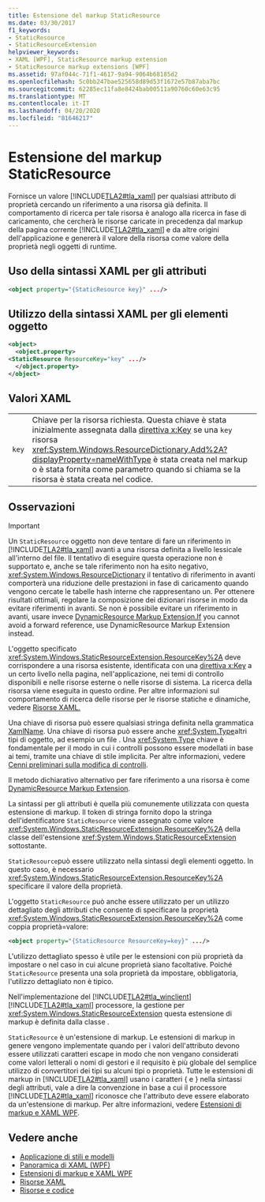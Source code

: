 ```yaml
---
title: Estensione del markup StaticResource
ms.date: 03/30/2017
f1_keywords:
- StaticResource
- StaticResourceExtension
helpviewer_keywords:
- XAML [WPF], StaticResource markup extension
- StaticResource markup extensions [WPF]
ms.assetid: 97af044c-71f1-4617-9a94-9064b68185d2
ms.openlocfilehash: 5c0bb247bae525658d89d53f1672e57b87aba7bc
ms.sourcegitcommit: 62285ec11fa8e8424bab00511a90760c60e63c95
ms.translationtype: MT
ms.contentlocale: it-IT
ms.lasthandoff: 04/20/2020
ms.locfileid: "81646217"
---
```

# <a name="staticresource-markup-extension"></a>Estensione del markup StaticResource
Fornisce un valore [!INCLUDE[TLA2#tla_xaml](../../../../includes/tla2sharptla-xaml-md.md)] per qualsiasi attributo di proprietà cercando un riferimento a una risorsa già definita. Il comportamento di ricerca per tale risorsa è analogo alla ricerca in fase di caricamento, che cercherà le risorse caricate in precedenza dal markup della pagina corrente [!INCLUDE[TLA2#tla_xaml](../../../../includes/tla2sharptla-xaml-md.md)] e da altre origini dell'applicazione e genererà il valore della risorsa come valore della proprietà negli oggetti di runtime.  
  
## <a name="xaml-attribute-usage"></a>Uso della sintassi XAML per gli attributi  
  
```xml  
<object property="{StaticResource key}" .../>  
```  
  
## <a name="xaml-object-element-usage"></a>Utilizzo della sintassi XAML per gli elementi oggetto  
  
```xml  
<object>  
  <object.property>  
<StaticResource ResourceKey="key" .../>  
  </object.property>  
</object>  
```  
  
## <a name="xaml-values"></a>Valori XAML  
  
|||  
|-|-|  
|`key`|Chiave per la risorsa richiesta. Questa chiave è stata inizialmente assegnata dalla [direttiva x:Key](../../../desktop-wpf/xaml-services/xkey-directive.md) se una `key` risorsa <xref:System.Windows.ResourceDictionary.Add%2A?displayProperty=nameWithType> è stata creata nel markup o è stata fornita come parametro quando si chiama se la risorsa è stata creata nel codice.|  
  
## <a name="remarks"></a>Osservazioni  
  
> [!IMPORTANT]
> Un `StaticResource` oggetto non deve tentare di fare un riferimento in [!INCLUDE[TLA2#tla_xaml](../../../../includes/tla2sharptla-xaml-md.md)] avanti a una risorsa definita a livello lessicale all'interno del file. Il tentativo di eseguire questa operazione non è supportato e, anche se tale riferimento non ha esito negativo, <xref:System.Windows.ResourceDictionary> il tentativo di riferimento in avanti comporterà una riduzione delle prestazioni in fase di caricamento quando vengono cercate le tabelle hash interne che rappresentano un. Per ottenere risultati ottimali, regolare la composizione dei dizionari risorse in modo da evitare riferimenti in avanti. Se non è possibile evitare un riferimento in avanti, usare invece [DynamicResource Markup Extension.If](dynamicresource-markup-extension.md) you cannot avoid a forward reference, use DynamicResource Markup Extension instead.  
  
 L'oggetto specificato <xref:System.Windows.StaticResourceExtension.ResourceKey%2A> deve corrispondere a una risorsa esistente, identificata con una [direttiva x:Key](../../../desktop-wpf/xaml-services/xkey-directive.md) a un certo livello nella pagina, nell'applicazione, nei temi di controllo disponibili e nelle risorse esterne o nelle risorse di sistema. La ricerca della risorsa viene eseguita in questo ordine. Per altre informazioni sul comportamento di ricerca delle risorse per le risorse statiche e dinamiche, vedere [Risorse XAML.](../../../desktop-wpf/fundamentals/xaml-resources-define.md)  
  
 Una chiave di risorsa può essere qualsiasi stringa definita nella grammatica [XamlName](../../../desktop-wpf/xaml-services/xamlname-grammar.md). Una chiave di risorsa può essere anche <xref:System.Type>altri tipi di oggetto, ad esempio un file . Una <xref:System.Type> chiave è fondamentale per il modo in cui i controlli possono essere modellati in base ai temi, tramite una chiave di stile implicita. Per altre informazioni, vedere [Cenni preliminari sulla modifica di controlli](../controls/control-authoring-overview.md).  
  
 Il metodo dichiarativo alternativo per fare riferimento a una risorsa è come [DynamicResource Markup Extension](dynamicresource-markup-extension.md).  
  
 La sintassi per gli attributi è quella più comunemente utilizzata con questa estensione di markup. Il token di stringa fornito dopo la stringa dell'identificatore `StaticResource` viene assegnato come valore <xref:System.Windows.StaticResourceExtension.ResourceKey%2A> della classe dell'estensione <xref:System.Windows.StaticResourceExtension> sottostante.  
  
 `StaticResource`può essere utilizzato nella sintassi degli elementi oggetto. In questo caso, è necessario <xref:System.Windows.StaticResourceExtension.ResourceKey%2A> specificare il valore della proprietà.  
  
 L'oggetto `StaticResource` può anche essere utilizzato per un utilizzo dettagliato degli attributi che consente di specificare la proprietà <xref:System.Windows.StaticResourceExtension.ResourceKey%2A> come coppia proprietà=valore:  
  
```xml  
<object property="{StaticResource ResourceKey=key}" .../>  
```  
  
 L'utilizzo dettagliato spesso è utile per le estensioni con più proprietà da impostare o nel caso in cui alcune proprietà siano facoltative. Poiché `StaticResource` presenta una sola proprietà da impostare, obbligatoria, l'utilizzo dettagliato non è tipico.  
  
 Nell'implementazione del [!INCLUDE[TLA2#tla_winclient](../../../../includes/tla2sharptla-winclient-md.md)] [!INCLUDE[TLA2#tla_xaml](../../../../includes/tla2sharptla-xaml-md.md)] processore, la gestione per <xref:System.Windows.StaticResourceExtension> questa estensione di markup è definita dalla classe .  
  
 `StaticResource` è un'estensione di markup. Le estensioni di markup in genere vengono implementate quando per i valori dell'attributo devono essere utilizzati caratteri escape in modo che non vengano considerati come valori letterali o nomi di gestori e il requisito è più globale del semplice utilizzo di convertitori dei tipi su alcuni tipi o proprietà. Tutte le estensioni di markup in [!INCLUDE[TLA2#tla_xaml](../../../../includes/tla2sharptla-xaml-md.md)] usano i caratteri { e } nella sintassi degli attributi, vale a dire la convenzione in base a cui il processore [!INCLUDE[TLA2#tla_xaml](../../../../includes/tla2sharptla-xaml-md.md)] riconosce che l'attributo deve essere elaborato da un'estensione di markup. Per altre informazioni, vedere [Estensioni di markup e XAML WPF](markup-extensions-and-wpf-xaml.md).  
  
## <a name="see-also"></a>Vedere anche

- [Applicazione di stili e modelli](../../../desktop-wpf/fundamentals/styles-templates-overview.md)
- [Panoramica di XAML (WPF)](../../../desktop-wpf/fundamentals/xaml.md)
- [Estensioni di markup e XAML WPF](markup-extensions-and-wpf-xaml.md)
- [Risorse XAML](../../../desktop-wpf/fundamentals/xaml-resources-define.md)
- [Risorse e codice](resources-and-code.md)
